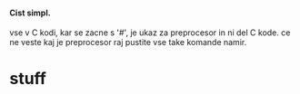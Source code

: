 #### Cist simpl.
vse v C kodi, kar se zacne s '#', je ukaz za preprocesor in ni del C kode.
ce ne veste kaj je preprocesor raj pustite vse take komande namir.
# stuff
